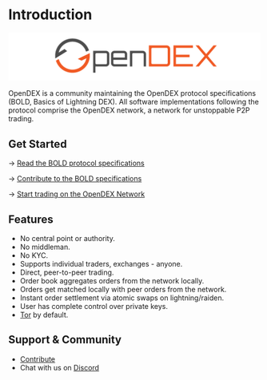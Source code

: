 # Introduction

![OpenDEX Logo Full](/images/logo_full.png)

OpenDEX is a community maintaining the OpenDEX protocol specifications (BOLD, Basics of Lightning DEX). All software implementations following the protocol comprise the OpenDEX network, a network for unstoppable P2P trading.

## Get Started

-> [Read the BOLD protocol specifications](BOLD01.md)

-> [Contribute to the BOLD specifications](Contribute.md)

-> [Start trading on the OpenDEX Network](Implementations.md)

## Features
* No central point or authority.
* No middleman.
* No KYC.
* Supports individual traders, exchanges - anyone.
* Direct, peer-to-peer trading.
* Order book aggregates orders from the network locally.
* Orders get matched locally with peer orders from the network.
* Instant order settlement via atomic swaps on lightning/raiden.
* User has complete control over private keys.
* [Tor](https://www.torproject.org/) by default.

## Support & Community

* [Contribute](Contribute.md)
* Chat with us on [Discord](https://discord.gg/RnXFHpn)